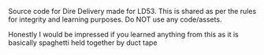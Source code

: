 Source code for Dire Delivery made for LD53. This is shared as per the rules for integrity and learning purposes. Do NOT use any code/assets.

Honestly I would be impressed if you learned anything from this as it is basically spaghetti held together by duct tape
